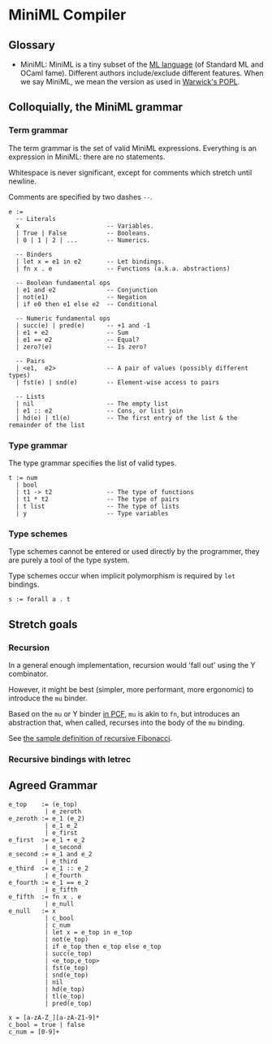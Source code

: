 # MiniML Compiler 

## Glossary

- MiniML:
  MiniML is a tiny subset of the [ML language](https://en.wikipedia.org/wiki/ML_(programming_language)) (of Standard ML and OCaml fame).
  Different authors include/exclude different features. 
  When we say MiniML, we mean the version as used in [Warwick's POPL](https://warwick.ac.uk/fac/sci/dcs/teaching/modules/cs349/).
  
## Colloquially, the MiniML grammar

### Term grammar
The term grammar is the set of valid MiniML expressions. Everything is an
expression in MiniML: there are no statements.

Whitespace is never significant, except for comments which stretch until newline.

Comments are specified by two dashes `--`.

```bnf
e :=
  -- Literals
  x                        -- Variables.
  | True | False           -- Booleans.
  | 0 | 1 | 2 | ...        -- Numerics.

  -- Binders
  | let x = e1 in e2       -- Let bindings.
  | fn x . e               -- Functions (a.k.a. abstractions)

  -- Boolean fundamental ops
  | e1 and e2              -- Conjunction
  | not(e1)                -- Negation
  | if e0 then e1 else e2  -- Conditional
  
  -- Numeric fundamental ops
  | succ(e) | pred(e)      -- +1 and -1
  | e1 + e2                -- Sum
  | e1 == e2               -- Equal?
  | zero?(e)               -- Is zero?

  -- Pairs
  | <e1,  e2>              -- A pair of values (possibly different types)
  | fst(e) | snd(e)        -- Element-wise access to pairs

  -- Lists
  | nil                    -- The empty list
  | e1 :: e2               -- Cons, or list join
  | hd(e) | tl(e)          -- The first entry of the list & the remainder of the list
```

### Type grammar
The type grammar specifies the list of valid types.

```bnf
t := num
  | bool
  | t1 -> t2               -- The type of functions
  | t1 * t2                -- The type of pairs
  | t list                 -- The type of lists
  | y                      -- Type variables
```

### Type schemes
Type schemes cannot be entered or used directly by the programmer, they are
purely a tool of the type system.

Type schemes occur when implicit polymorphism is required by `let` bindings.

```bnf
s := forall a . t
```


## Stretch goals

### Recursion 
In a general enough implementation, recursion would 'fall out' using the Y combinator.

However, it might be best (simpler, more performant, more ergonomic) to introduce the `mu` binder.

Based on the `mu` or Y binder [in
PCF](https://en.wikipedia.org/wiki/Programming_Computable_Functions#Semantics),
`mu` is akin to `fn`, but introduces an abstraction that, when called, recurses
into the body of the `mu` binding.

See [the sample definition of recursive Fibonacci](./examples/fib.ml).

### Recursive bindings with letrec 

## Agreed Grammar

```
e_top    := (e_top)
          | e_zeroth
e_zeroth := e_1 (e_2)
          | e_1 e_2
          | e_first
e_first  := e_1 + e_2
          | e_second
e_second := e_1 and e_2
          | e_third
e_third  := e_1 :: e_2
          | e_fourth
e_fourth := e_1 == e_2
          | e_fifth
e_fifth  := fn x . e
          | e_null
e_null   := x
          | c_bool
          | c_num
          | let x = e_top in e_top
          | not(e_top)
          | if e_top then e_top else e_top
          | succ(e_top)
          | <e_top,e_top>
          | fst(e_top)
          | snd(e_top)
          | nil
          | hd(e_top)
          | tl(e_top)
          | pred(e_top)

x = [a-zA-Z_][a-zA-Z1-9]*
c_bool = true | false
c_num = [0-9]+
```

